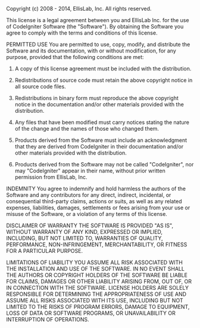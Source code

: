 Copyright (c) 2008 - 2014, EllisLab, Inc.
All rights reserved.

This license is a legal agreement between you and EllisLab Inc. for the
use of CodeIgniter Software (the "Software"). By obtaining the Software
you agree to comply with the terms and conditions of this license.

PERMITTED USE
You are permitted to use, copy, modify, and distribute the Software and
its documentation, with or without modification, for any purpose, provided
that the following conditions are met:

1. A copy of this license agreement must be included with the
   distribution.

2. Redistributions of source code must retain the above copyright notice
   in all source code files.

3. Redistributions in binary form must reproduce the above copyright
   notice in the documentation and/or other materials provided with the
   distribution.

4. Any files that have been modified must carry notices stating the nature
   of the change and the names of those who changed them.

5. Products derived from the Software must include an acknowledgment that
   they are derived from CodeIgniter in their documentation and/or other
   materials provided with the distribution.

6. Products derived from the Software may not be called "CodeIgniter", nor
   may "CodeIgniter" appear in their name, without prior written
   permission from EllisLab, Inc.

INDEMNITY
You agree to indemnify and hold harmless the authors of the Software and
any contributors for any direct, indirect, incidental, or consequential
third-party claims, actions or suits, as well as any related expenses,
liabilities, damages, settlements or fees arising from your use or misuse
of the Software, or a violation of any terms of this license.

DISCLAIMER OF WARRANTY
THE SOFTWARE IS PROVIDED "AS IS", WITHOUT WARRANTY OF ANY KIND, EXPRESSED
OR IMPLIED, INCLUDING, BUT NOT LIMITED TO, WARRANTIES OF QUALITY,
PERFORMANCE, NON-INFRINGEMENT, MERCHANTABILITY, OR FITNESS FOR A
PARTICULAR PURPOSE.

LIMITATIONS OF LIABILITY
YOU ASSUME ALL RISK ASSOCIATED WITH THE INSTALLATION AND USE OF THE
SOFTWARE. IN NO EVENT SHALL THE AUTHORS OR COPYRIGHT HOLDERS OF THE
SOFTWARE BE LIABLE FOR CLAIMS, DAMAGES OR OTHER LIABILITY ARISING FROM,
OUT OF, OR IN CONNECTION WITH THE SOFTWARE. LICENSE HOLDERS ARE SOLELY
RESPONSIBLE FOR DETERMINING THE APPROPRIATENESS OF USE AND ASSUME ALL
RISKS ASSOCIATED WITH ITS USE, INCLUDING BUT NOT LIMITED TO THE RISKS OF
PROGRAM ERRORS, DAMAGE TO EQUIPMENT, LOSS OF DATA OR SOFTWARE PROGRAMS, OR
UNAVAILABILITY OR INTERRUPTION OF OPERATIONS.
